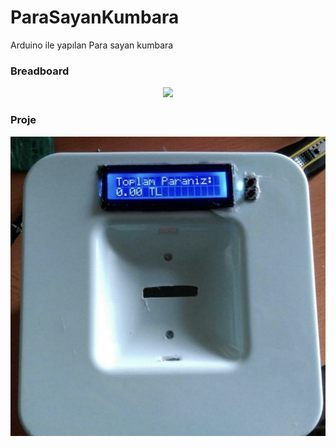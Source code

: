 # ParaSayanKumbara

Arduino ile yapılan Para sayan kumbara

### Breadboard

<div align="center">
  <img width="600" src="/proje.png"><br />
</div>

### Proje

<div align="center">
  <img width="600" src="/proje2.png"><br />
</div>
